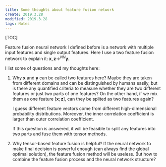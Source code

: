 ```yaml
---
title: Some thoughts about feature fusion network
create: 2019.3.28
modified: 2019.3.28
tags: Notes
---
```

[TOC]

Feature fusion neural network I defined before is a network with multiple input features and single output features.
Here I use a two feature fusion network to explain it: $\mathbf{x}, \mathbf{z} \rightarrow^{NN} \mathbf{y}$.

I list some of questions and my thoughts here:

1. Why $\mathbf{x}$ and $\mathbf{y}$ can be called two features here? Maybe they are taken from different
domains and can be distinguished by humans easily, but is there any quantified criteria to measure
whether they are two different features or just two parts of one features? On the other hand, if we mix them
as one feature $[\mathbf{x};\mathbf{z}]$, can they be splited as two features again?

    I guess different feature vectors come from different high-dimensional probability distributions.
    Moreover, the inner correlation coefficient is larger than outer correlation coefficient.

    If this question is answered, it will be feasible to split any features into two parts and fuse them with tensor
    methods.

2. Why tensor-based feature fusion is helpful? If the neural network to make final decision is powerful enough
(can always find the global optimal solution), the feature fusion method will be useless. But how to combine the
feature fusion process and the neural network structure?

